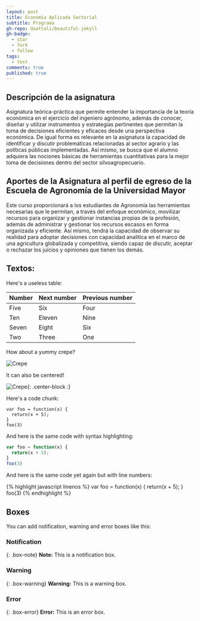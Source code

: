 ```yaml
---
layout: post
title: Economía Aplicada Sectorial
subtitle: Programa
gh-repo: daattali/beautiful-jekyll
gh-badge:
  - star
  - fork
  - follow
tags:
  - test
comments: true
published: true
---
```

## Descripción de la asignatura
Asignatura teórica-práctica que permite entender la importancia de la teoría económica en el ejercicio del ingeniero agrónomo, además de conocer, diseñar y utilizar instrumentos y estrategias pertinentes que permitan la toma de decisiones eficientes y eficaces desde una perspectiva económica.  De igual forma es relevante en la asignatura la capacidad de identificar y discutir problemáticas relacionadas al sector agrario y las políticas públicas implementadas. Así mismo, se busca que el alumno adquiera las nociones básicas de herramientas cuantitativas para la mejor toma de decisiones dentro del sector silvoagropecuario. 

## Aportes de la Asignatura al perfil de egreso de la Escuela de Agronomía de la Universidad Mayor
Este curso proporcionará a los estudiantes de Agronomía las herramientas necesarias que le permitan, a través del enfoque económico, movilizar recursos para organizar y gestionar instancias propias de la profesión, además de administrar y gestionar los recursos escasos en forma organizada y eficiente. Así mismo, tendrá la capacidad de observar su realidad para adoptar decisiones con capacidad analítica en el marco de una agricultura globalizada y competitiva, siendo capaz de discutir, aceptar o rechazar los juicios y opiniones que tienen los demás. 

##  Textos: 

Here's a useless table:

| Number | Next number | Previous number |
| :------ |:--- | :--- |
| Five | Six | Four |
| Ten | Eleven | Nine |
| Seven | Eight | Six |
| Two | Three | One |


How about a yummy crepe?

![Crepe](https://s3-media3.fl.yelpcdn.com/bphoto/cQ1Yoa75m2yUFFbY2xwuqw/348s.jpg)

It can also be centered!

![Crepe](https://s3-media3.fl.yelpcdn.com/bphoto/cQ1Yoa75m2yUFFbY2xwuqw/348s.jpg){: .center-block :}

Here's a code chunk:

~~~
var foo = function(x) {
  return(x + 5);
}
foo(3)
~~~

And here is the same code with syntax highlighting:

```javascript
var foo = function(x) {
  return(x + 5);
}
foo(3)
```

And here is the same code yet again but with line numbers:

{% highlight javascript linenos %}
var foo = function(x) {
  return(x + 5);
}
foo(3)
{% endhighlight %}

## Boxes
You can add notification, warning and error boxes like this:

### Notification

{: .box-note}
**Note:** This is a notification box.

### Warning

{: .box-warning}
**Warning:** This is a warning box.

### Error

{: .box-error}
**Error:** This is an error box.
